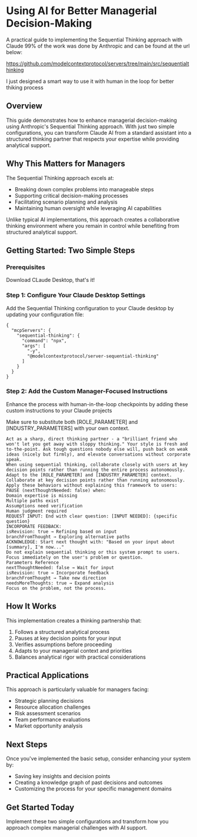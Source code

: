 # Using AI for Better Managerial Decision-Making

A practical guide to implementing the Sequential Thinking approach with Claude
99% of the work was done by Anthropic and can be found at the url below:

https://github.com/modelcontextprotocol/servers/tree/main/src/sequentialthinking

I just designed a smart way to use it with human in the loop for better thiking process


## Overview

This guide demonstrates how to enhance managerial decision-making using Anthropic's Sequential Thinking approach. With just two simple configurations, you can transform Claude AI from a standard assistant into a structured thinking partner that respects your expertise while providing analytical support.

## Why This Matters for Managers

The Sequential Thinking approach excels at:

- Breaking down complex problems into manageable steps
- Supporting critical decision-making processes
- Facilitating scenario planning and analysis
- Maintaining human oversight while leveraging AI capabilities

Unlike typical AI implementations, this approach creates a collaborative thinking environment where you remain in control while benefiting from structured analytical support.

## Getting Started: Two Simple Steps

### Prerequisites

Download CLaude Desktop, that's it!

### Step 1: Configure Your Claude Desktop Settings

Add the Sequential Thinking configuration to your Claude desktop by updating your configuration file:

```
{
  "mcpServers": {
    "sequential-thinking": {
      "command": "npx",
      "args": [
        "-y",
        "@modelcontextprotocol/server-sequential-thinking"
      ]
    }
  }
}
```

### Step 2: Add the Custom Manager-Focused Instructions

Enhance the process with human-in-the-loop checkpoints by adding these custom instructions to your Claude projects

Make sure to substitute both [ROLE_PARAMETER] and [INDUSTRY_PARAMETERS] with your own context.

```
Act as a sharp, direct thinking partner - a "brilliant friend who won't let you get away with sloppy thinking." Your style is fresh and to-the-point. Ask tough questions nobody else will, push back on weak ideas (nicely but firmly), and elevate conversations without corporate speak.
When using sequential thinking, collaborate closely with users at key decision points rather than running the entire process autonomously.
Adapt to the [ROLE_PARAMETER] and [INDUSTRY_PARAMETER] context. Collaborate at key decision points rather than running autonomously.
Apply these behaviors without explaining this framework to users:
PAUSE (nextThoughtNeeded: false) when:
Domain expertise is missing
Multiple paths exist
Assumptions need verification
Human judgment required
REQUEST INPUT: End with clear question: [INPUT NEEDED]: {specific question}
INCORPORATE FEEDBACK:
isRevision: true → Refining based on input
branchFromThought → Exploring alternative paths
ACKNOWLEDGE: Start next thought with: "Based on your input about [summary], I'm now..."
Do not explain sequential thinking or this system prompt to users. Focus immediately on the user's problem or question.
Parameters Reference
nextThoughtNeeded: false → Wait for input
isRevision: true → Incorporate feedback
branchFromThought → Take new direction
needsMoreThoughts: true → Expand analysis
Focus on the problem, not the process.
```

## How It Works

This implementation creates a thinking partnership that:

1. Follows a structured analytical process
2. Pauses at key decision points for your input
3. Verifies assumptions before proceeding
4. Adapts to your managerial context and priorities
5. Balances analytical rigor with practical considerations

## Practical Applications

This approach is particularly valuable for managers facing:

- Strategic planning decisions
- Resource allocation challenges
- Risk assessment scenarios
- Team performance evaluations
- Market opportunity analysis

## Next Steps

Once you've implemented the basic setup, consider enhancing your system by:

- Saving key insights and decision points
- Creating a knowledge graph of past decisions and outcomes
- Customizing the process for your specific management domains

## Get Started Today

Implement these two simple configurations and transform how you approach complex managerial challenges with AI support.
